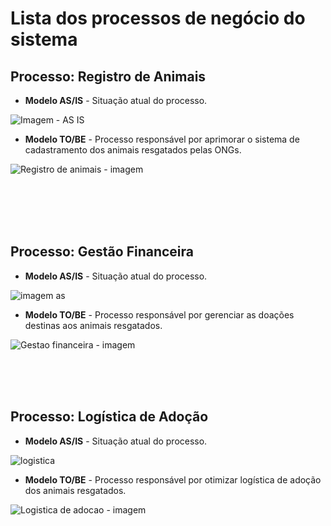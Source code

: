 # Lista dos processos de negócio do sistema

## Processo: Registro de Animais
<!-- login.bpmn - Processo de login. -->
- <p><b>Modelo AS/IS</b> - Situação atual do processo.</p>

![Imagem - AS IS](https://github.com/leoalmeidabraga/Teste/assets/127418501/7164e06c-f0dc-4cc5-87ed-297ad23e069d)
 <br>
- <p><b>Modelo TO/BE</b> - Processo responsável por aprimorar o sistema de cadastramento dos animais resgatados pelas ONGs.</p>

![Registro de animais - imagem](https://github.com/leoalmeidabraga/Teste/assets/127418501/0b85662f-ea2a-4fb2-866d-a382891bf2fa)

<p><!-- citaçaõ --><br><br><br><br></p>

## Processo: Gestão Financeira
 <!-- agendar.bpmn - Processo de agendamento. -->
- <p><b>Modelo AS/IS</b> - Situação atual do processo.</p>

![imagem as](https://github.com/leoalmeidabraga/Teste/assets/127418501/02680285-e7ba-46c7-b20e-0e91a581899d)
<br>
- <p><b>Modelo TO/BE</b> - Processo responsável por gerenciar as doações destinas aos animais resgatados.</p>

![Gestao financeira - imagem](https://github.com/leoalmeidabraga/Teste/assets/127418501/a43b8614-d89a-4e4a-a418-895ef2f8fcc2)

<p><!-- citaçaõ --><br><br><br></p>

## Processo: Logística de Adoção
 <!-- entregar.bpmn - Processo de entrega. -->
- <p><b>Modelo AS/IS</b> - Situação atual do processo.</p>

![logistica](https://github.com/leoalmeidabraga/Teste/assets/127418501/95ef964c-a30c-4bbf-880a-09dcf722834d)
 <br>
- <p><b>Modelo TO/BE</b> - Processo responsável por otimizar logística de adoção dos animais resgatados.</p>

![Logistica de adocao - imagem](https://github.com/leoalmeidabraga/Teste/assets/127418501/10041038-a2d3-44e9-8a33-663d4acc9d28)




